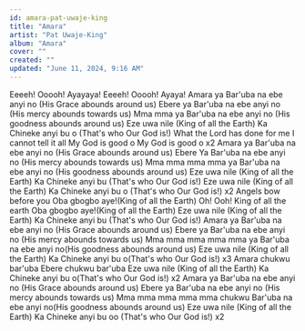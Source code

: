 ```yaml
---
id: amara-pat-uwaje-king
title: "Amara"
artist: "Pat Uwaje-King"
album: "Amara"
cover: ""
created: ""
updated: "June 11, 2024, 9:16 AM"
---
```


Eeeeh!
Ooooh!
Ayayaya!
Eeeeh!
Ooooh!
Ayaya!
Amara ya
Bar'uba na ebe anyi no
(His Grace abounds around us)
Ebere ya
Bar'uba na ebe anyi no
(His mercy abounds towards us)
Mma mma ya
Bar'uba na ebe anyi no
(His goodness abounds around us)
Eze uwa nile
(King of all the Earth)
Ka Chineke anyi bu o
(That's who Our God is!)
What the Lord has done for me
I cannot tell it all
My God is good o
My God is good o x2
Amara ya
Bar'uba na ebe anyi no (His Grace abounds around us)
Ebere Ya
Bar'uba na ebe anyi no (His mercy abounds towards us)
Mma mma mma mma ya
Bar'uba na ebe anyi no (His goodness abounds around us)
Eze uwa nile (King of all the Earth)
Ka Chineke anyi bu (That's who Our God is!)
Eze uwa nile (King of all the Earth)
Ka Chineke anyi bu o (That's who Our God is!) x2
Angels bow before you
Oba gbogbo aye!(King of all the Earth)
Oh! Ooh!
King of all the earth
Oba gbogbo aye!(King of all the Earth)
Eze uwa nile (King of all the Earth)
Ka Chineke anyi bu (That's who Our God is!)
Amara ya
Bar'uba na ebe anyi no (His Grace abounds around us)
Ebere ya
Bar'uba na ebe anyi no (His mercy abounds towards us)
Mma mma mma mma mma ya
Bar'uba na ebe anyi no(His goodness abounds around us)
Eze uwa nile (King of all the Earth)
Ka Chineke anyi bu o(That's who Our God is!) x3
Amara chukwu bar'uba
Ebere chukwu bar'uba
Eze uwa nile (King of all the Earth)
Ka Chineke anyi bu o(That's who Our God is!) x2
Amara ya
Bar'uba na ebe anyi no (His Grace abounds around us)
Ebere ya
Bar'uba na ebe anyi no (His mercy abounds towards us)
Mma mma mma mma mma chukwu
Bar'uba na ebe anyi no(His goodness abounds around us)
Eze uwa nile (King of all the Earth)
Ka Chineke anyi bu oo (That's who Our God is!) x2